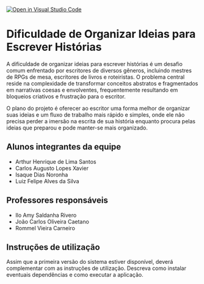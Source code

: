[![Open in Visual Studio Code](https://classroom.github.com/assets/open-in-vscode-718a45dd9cf7e7f842a935f5ebbe5719a5e09af4491e668f4dbf3b35d5cca122.svg)](https://classroom.github.com/online_ide?assignment_repo_id=11930241&assignment_repo_type=AssignmentRepo)
# Dificuldade de Organizar Ideias para Escrever Histórias

A dificuldade de organizar ideias para escrever histórias é um desafio comum enfrentado por escritores de diversos gêneros, incluindo mestres de RPGs de mesa, escritores de livros e roteiristas. O problema central reside na complexidade de transformar conceitos abstratos e fragmentados em narrativas coesas e envolventes, frequentemente resultando em bloqueios criativos e frustração para o escritor.

O plano do projeto é oferecer ao escritor uma forma melhor de organizar suas ideias e um fluxo de trabalho mais rápido e simples, onde ele não precisa perder a imersão na escrita de sua história enquanto procura pelas ideias que preparou e pode manter-se mais organizado.

## Alunos integrantes da equipe

* Arthur Henrique de Lima Santos
* Carlos Augusto Lopes Xavier
* Isaque Dias Noronha
* Luiz Felipe Alves da Silva


## Professores responsáveis

* Ilo Amy Saldanha Rivero
* João Carlos Oliveira Caetano
* Rommel Vieira Carneiro 


## Instruções de utilização

Assim que a primeira versão do sistema estiver disponível, deverá complementar com as instruções de utilização. Descreva como instalar eventuais dependências e como executar a aplicação.
